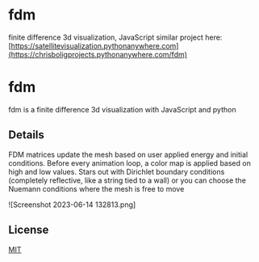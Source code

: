 # fdm
finite difference 3d visualization, JavaScript
similar project here: [https://satellitevisualization.pythonanywhere.com](https://chrisboligprojects.pythonanywhere.com/fdm)


# fdm

fdm is a finite difference 3d visualization with JavaScript and python


## Details

FDM matrices update the mesh based on user applied  energy and initial conditions. Before every animation loop, a color map is applied based on high and low values. Stars out with Dirichlet boundary conditions (completely reflective, like a string tied to a wall) or you can choose the Nuemann conditions where the mesh is free to move

![Screenshot 2023-06-14 132813.png]

## License

[MIT](https://choosealicense.com/licenses/mit/)

